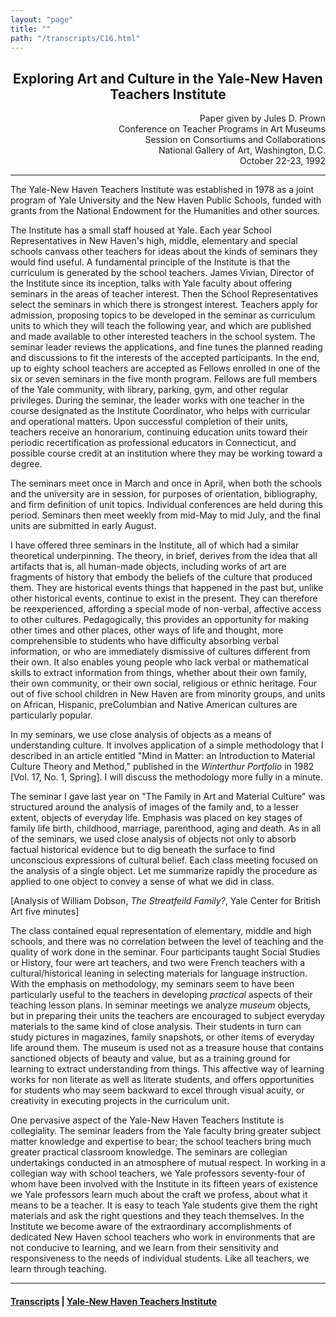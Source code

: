 ```yaml
---
layout: "page"
title: ""
path: "/transcripts/C16.html"
---
```

<main>
<center><h2>Exploring Art and Culture in the Yale-New Haven Teachers
Institute</h2></center>
<p align="right">Paper given by Jules D. Prown
<br/>Conference on Teacher Programs in Art Museums
<br/>Session on  Consortiums and Collaborations 
<br/>National Gallery of Art, Washington, D.C.
<br/>October 22-23, 1992
</p>
<hr/>
The Yale-New Haven Teachers Institute was established in 1978 as a joint
program of Yale University and the New Haven Public Schools, funded with
grants from the National Endowment for the Humanities and other sources.
<p>The Institute has a small staff housed at Yale. Each year School
Representatives in New Haven's high, middle, elementary and special
schools canvass other teachers for ideas about the kinds of seminars they
would find useful. A fundamental principle of the Institute is that the
curriculum is generated by the school teachers. James Vivian, Director of
the Institute since its inception, talks with Yale faculty about offering
seminars in the areas of teacher interest. Then the School Representatives
select the seminars in which there is strongest interest. Teachers apply
for admission, proposing topics to be developed in the seminar as
curriculum units to which they will teach the following year, and which
are published and made available to other interested teachers in the
school system. The seminar leader reviews the applications, and fine tunes
the planned reading and discussions to fit the interests of the accepted
participants. In the end, up to eighty school teachers are accepted as
Fellows enrolled in one of the six or seven seminars in the five month
program. Fellows are full members of the Yale community, with library,
parking, gym, and other regular privileges. During the seminar, the leader
works with one teacher in the course designated as the Institute
Coordinator, who helps with curricular and operational matters. Upon
successful completion of their units, teachers receive an honorarium,
continuing education units toward their periodic recertification as
professional educators in Connecticut, and possible course credit at an
institution where they may be working toward a degree.
</p><p>The seminars meet once in March and once in April, when both the
schools and the university are in session, for purposes of orientation,
bibliography, and firm definition of unit topics. Individual conferences
are held during this period. Seminars then meet weekly from mid-May to mid
July, and the final units are submitted in early August.
</p><p>I have offered three seminars in the Institute, all of which had a
similar theoretical underpinning. The theory, in brief, derives from the
idea that all artifacts that is, all human-made objects, including works
of art are fragments of history that embody the beliefs of the culture
that produced them. They are historical events things that happened in the
past but, unlike other historical events, continue to exist in the
present. They can therefore be reexperienced, affording a special mode of
non-verbal, affective access to other cultures. Pedagogically, this
provides an opportunity for making other times and other places, other
ways of life and thought, more comprehensible to students who have
difficulty absorbing verbal information, or who are immediately dismissive
of cultures different from their own. It also enables young people who
lack verbal or mathematical skills to extract information from things,
whether about their own family, their own community, or their own social,
religious or ethnic heritage. Four out of five school children in New
Haven are from minority groups, and units on African, Hispanic,
preColumbian and Native American cultures are particularly popular.
</p><p>In my seminars, we use close analysis of objects as a means of
understanding culture. It involves application of a simple methodology
that I described in an article entitled "Mind in Matter: an Introduction
to Material Culture Theory and Method," published in the <i>Winterthur
Portfolio</i> in 1982 [Vol. 17, No. 1, Spring]. I will discuss the
methodology more fully in a minute.
</p><p>The seminar I gave last year on "The Family in Art and Material
Culture" was structured around the analysis of images of the family and,
to a lesser extent, objects of everyday life. Emphasis was placed on key
stages of family life birth, childhood, marriage, parenthood, aging and
death. As in all of the seminars, we used close analysis of objects not
only to absorb factual historical evidence but to dig beneath the surface
to find unconscious expressions of cultural belief. Each class meeting
focused on the analysis of a single object. Let me summarize rapidly the
procedure as applied to one object to convey a sense of what we did in
class.
</p><p>[Analysis of William Dobson, <i>The Streatfeild Family?</i>, Yale
Center for British Art five minutes]
</p><p>The class contained equal representation of elementary, middle and high
schools, and there was no correlation between the level of teaching and
the quality of work done in the seminar. Four participants taught Social
Studies or History, four were art teachers, and two were French teachers
with a cultural/historical leaning in selecting materials for language
instruction. With the emphasis on methodology, my seminars seem to have
been particularly useful to the teachers in developing <i>practical
</i>aspects of their teaching lesson plans.
In seminar meetings we analyze <i>museum</i> objects, but in preparing
their units the teachers are encouraged to subject everyday materials to
the same kind of close analysis. Their students in turn can study pictures
in magazines, family snapshots, or other items of everyday life around
them. The museum is used not as a treasure house that contains sanctioned
objects of beauty and value, but as a training ground for learning to
extract understanding from things. This affective way of learning works
for non literate as well as literate students, and offers opportunities
for students who may seem backward to excel through visual acuity, or
creativity in executing projects in the curriculum unit.
</p><p>One pervasive aspect of the Yale-New Haven Teachers Institute is
collegiality. The seminar leaders from the Yale faculty bring greater
subject matter knowledge and expertise to bear; the school teachers bring
much greater practical classroom knowledge. The seminars are collegian
undertakings conducted in an atmosphere of mutual respect. In working in a
collegian way with school teachers, we Yale professors seventy-four of
whom have been involved with the Institute in its fifteen years of
existence we Yale professors learn much about the craft we profess, about
what it means to be a teacher. It is easy to teach Yale students give them
the right materials and ask the right questions and they teach themselves.
In the Institute we become aware of the extraordinary accomplishments of
dedicated New Haven school teachers who work in environments that are not
conducive to learning, and we learn from their sensitivity and
responsiveness to the needs of individual students. Like all teachers, we
learn through teaching.
</p>
<hr/>
<h4><a href=".\">Transcripts</a> |
<a href="..\">Yale-New Haven Teachers Institute</a>
</h4>
</main>